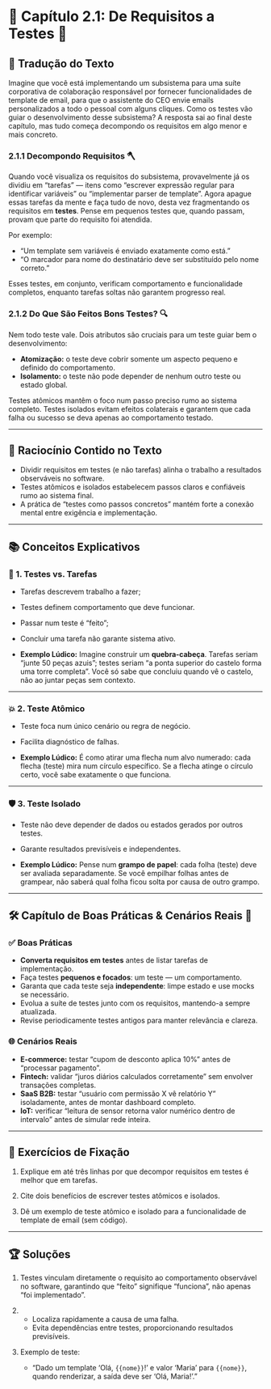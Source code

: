 # 📗 Capítulo 2.1: De Requisitos a Testes 📝

## 📝 Tradução do Texto

Imagine que você está implementando um subsistema para uma suíte corporativa de colaboração responsável por fornecer funcionalidades de template de email, para que o assistente do CEO envie emails personalizados a todo o pessoal com alguns cliques. Como os testes vão guiar o desenvolvimento desse subsistema? A resposta sai ao final deste capítulo, mas tudo começa decompondo os requisitos em algo menor e mais concreto.

### 2.1.1 Decompondo Requisitos 🪓

Quando você visualiza os requisitos do subsistema, provavelmente já os dividiu em “tarefas” — itens como “escrever expressão regular para identificar variáveis” ou “implementar parser de template”. Agora apague essas tarefas da mente e faça tudo de novo, desta vez fragmentando os requisitos em **testes**. Pense em pequenos testes que, quando passam, provam que parte do requisito foi atendida.

Por exemplo:
- “Um template sem variáveis é enviado exatamente como está.”  
- “O marcador para nome do destinatário deve ser substituído pelo nome correto.”  

Esses testes, em conjunto, verificam comportamento e funcionalidade completos, enquanto tarefas soltas não garantem progresso real.

### 2.1.2 Do Que São Feitos Bons Testes? 🔍

Nem todo teste vale. Dois atributos são cruciais para um teste guiar bem o desenvolvimento:

- **Atomização:** o teste deve cobrir somente um aspecto pequeno e definido do comportamento.  
- **Isolamento:** o teste não pode depender de nenhum outro teste ou estado global.

Testes atômicos mantêm o foco num passo preciso rumo ao sistema completo. Testes isolados evitam efeitos colaterais e garantem que cada falha ou sucesso se deva apenas ao comportamento testado.

---

## 🧠 Raciocínio Contido no Texto

- Dividir requisitos em testes (e não tarefas) alinha o trabalho a resultados observáveis no software.  
- Testes atômicos e isolados estabelecem passos claros e confiáveis rumo ao sistema final.  
- A prática de “testes como passos concretos” mantém forte a conexão mental entre exigência e implementação.

---

## 📚 Conceitos Explicativos

### 🧩 1. Testes vs. Tarefas

- Tarefas descrevem trabalho a fazer; 
- Testes definem comportamento que deve funcionar.  
- Passar num teste é “feito”; 
- Concluir uma tarefa não garante sistema ativo.

- **Exemplo Lúdico:** Imagine construir um **quebra-cabeça**. Tarefas seriam “junte 50 peças azuis”; testes seriam “a ponta superior do castelo forma uma torre completa”. Você só sabe que concluiu quando vê o castelo, não ao juntar peças sem contexto.

---

### 💥 2. Teste Atômico

- Teste foca num único cenário ou regra de negócio.  
- Facilita diagnóstico de falhas.

- **Exemplo Lúdico:** É como atirar uma flecha num alvo numerado: cada flecha (teste) mira num círculo específico. Se a flecha atinge o círculo certo, você sabe exatamente o que funciona.

---

### 🛡️ 3. Teste Isolado

- Teste não deve depender de dados ou estados gerados por outros testes.  
- Garante resultados previsíveis e independentes.

- **Exemplo Lúdico:** Pense num **grampo de papel**: cada folha (teste) deve ser avaliada separadamente. Se você empilhar folhas antes de grampear, não saberá qual folha ficou solta por causa de outro grampo.

---

## 🛠️ Capítulo de Boas Práticas & Cenários Reais 💼

### ✅ Boas Práticas

- **Converta requisitos em testes** antes de listar tarefas de implementação.  
- Faça testes **pequenos e focados**: um teste — um comportamento.  
- Garanta que cada teste seja **independente**: limpe estado e use mocks se necessário.  
- Evolua a suíte de testes junto com os requisitos, mantendo-a sempre atualizada.  
- Revise periodicamente testes antigos para manter relevância e clareza.

### 🌐 Cenários Reais

- **E-commerce:** testar “cupom de desconto aplica 10%” antes de “processar pagamento”.  
- **Fintech:** validar “juros diários calculados corretamente” sem envolver transações completas.  
- **SaaS B2B:** testar “usuário com permissão X vê relatório Y” isoladamente, antes de montar dashboard completo.  
- **IoT:** verificar “leitura de sensor retorna valor numérico dentro de intervalo” antes de simular rede inteira.

---

## 📝 Exercícios de Fixação

1. Explique em até três linhas por que decompor requisitos em testes é melhor que em tarefas.  

2. Cite dois benefícios de escrever testes atômicos e isolados. 

3. Dê um exemplo de teste atômico e isolado para a funcionalidade de template de email (sem código).

---

## 🏆 Soluções

1. Testes vinculam diretamente o requisito ao comportamento observável no software, garantindo que “feito” signifique “funciona”, não apenas “foi implementado”.  

2.  
   - Localiza rapidamente a causa de uma falha.  
   - Evita dependências entre testes, proporcionando resultados previsíveis.  

3. Exemplo de teste:  
   - “Dado um template ‘Olá, `{{nome}}`!’ e valor ‘Maria’ para `{{nome}}`, quando renderizar, a saída deve ser ‘Olá, Maria!’.”  
